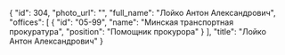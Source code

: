 {
    "id": 304,
    "photo_url": "",
    "full_name": "Лойко Антон Александрович",
    "offices": [
        {
            "id": "05-99",
            "name": "Минская транспортная прокуратура",
            "position": "Помощник прокурора"
        }
    ],
    "title": "Лойко Антон Александрович"
}